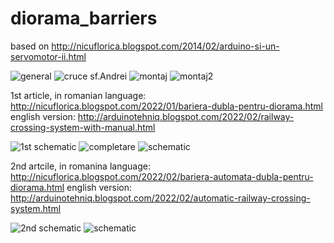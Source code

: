# diorama_barriers
based on http://nicuflorica.blogspot.com/2014/02/arduino-si-un-servomotor-ii.html

![general](https://blogger.googleusercontent.com/img/a/AVvXsEiP539EqJJp3VWKz3dEJQLa2PBugPGO5Xr66LTLeWRmbFHNZObRXxZyJNT548CqbDry9Lt3b8eCTz-0EVSwPVL-4VFD5TF_qgWILrTRhNKij9b1FHDfJmeLl8DrCOZeTWxV8-xlVZ42mQwCOFRLI8aFUu5A7YM6osdaW1RrneGSrV1taQAmrdFGuv8E6A=w320-h149)
![cruce sf.Andrei](https://blogger.googleusercontent.com/img/a/AVvXsEghHOpUqgGgXEYIsWp6b0HaDfbkQQCS67MzPU2cg-WpgNBSDAGj_xFe8c0Qfgsm38YUbGE8OKNCR_O6uZkhuHqXlqhfLdwpQzYzhM9WQL-lUwUnc79bEUXpbspoXxlEi_Y2xRWDY-B95xLM2N-7yjF_tGumsRwK11UFMgRwE4jokm9mKIV_NtUnjNE0CA=w150-h200)
![montaj](https://blogger.googleusercontent.com/img/a/AVvXsEguInQljAKDa4C23KacalaNl6TB2VY4lbacGa2g2n1GNIaykiGRxU-ruOgwDkh6SuE0cIj_XcylPw3e3YriCd4-uHeyuF7sNjNnOP12cddk-BMeY2b7MUK5EtmTdp_ZsiSzVfmR_bv-hMpc4xXMglKbCNYpE41hAN-lSw1FHvS2sNOAi4HrQuvcPLtxMw=w200-h150)
![montaj2](https://blogger.googleusercontent.com/img/a/AVvXsEg01TtEBtgsFaLYIfKdbdDw2F-cPAk20aCEdeTuzYxVdAPkmjr98ooPTKxQ-Bw5oXBF9ly2cPfs2cm6DxcvDEGDTyF1b_RDjcc2JBJ4XaZBk7vxba5nE0_KoZ9joJmdI0qqRjNZcUVPetx3yPpimq7-d3iE6lyQQXq9NHAXkSPBtrH14Vm7L00TwLHeFA=w200-h150)

1st article, in romanian language: http://nicuflorica.blogspot.com/2022/01/bariera-dubla-pentru-diorama.html  
english version: http://arduinotehniq.blogspot.com/2022/02/railway-crossing-system-with-manual.html

![1st schematic](https://blogger.googleusercontent.com/img/a/AVvXsEjRIx_keXnH8Cx-64OcTk3Wv4VXO318beGGf-q7BeyaNJOFspT58Rj2P9VlyMmm3nAKo6I_1x7mqfLJYGMzRHvlKe6vI1dk2hLOgpuVbOTsTgeyXV1aDMsYIshauzuG_M3DJ6qheVRlWN6ihUJci1NoOf0xLLr22gL9Xf02tJtFP6b6xo25lJAqdxCAJA=s320)
![completare](https://blogger.googleusercontent.com/img/a/AVvXsEjugomBMXqB9uhNHw6yrnILNVsESR3Kbb3jAvFnilaUjZvzdQjWYBNeuZStJfzS6RWoVPWmia6WGCbel9_EomD9-CDCrkDPN4lhMFTdMPHdNP7TgEO9j1LCilkObKa7pjR8oy6nTFRA6ddpPoiorpsr2cFhUpXVM92Ml_4bp-LF25Z-i0DnMvXuhRw2_g=w186-h200)
![schematic](https://blogger.googleusercontent.com/img/a/AVvXsEhk6i_1H7jeeLkcIhIqHVL_Cd7xGxo2P1aowaUIcBYmnL-dhKrs7Rf-60FabatNwnyTw6Sqr_6hr149HohVlPkafPKf-TpdnwIQdPOeFAwz49b0Ebu2Bv_o4QFeQmQ54en5mqn5h4Ya9FZBjiy3t29eA01EPeXZarLB4BzuYge00emUSUw0Fb6TD3JwUQ=w320-h133)

2nd artcile, in romanina language: http://nicuflorica.blogspot.com/2022/02/bariera-automata-dubla-pentru-diorama.html
 english version: http://arduinotehniq.blogspot.com/2022/02/automatic-railway-crossing-system.html

![2nd schematic](https://blogger.googleusercontent.com/img/a/AVvXsEgiN34B2klN0eRA6TFgondghyovYcYXwJd3pnPn-7FLOAkWXoqtItMNAKB1JlHxEkwpYfqcDA8p8t-7SyYocskaQOvlVWjLFYEr_I8ejwpEd1Js9fabKzuC3cCDFkz7aUMU3vz9aoGnDugwhiH9HTKYwTVEsgZpE82YeNL3ji3N-KOtCBjvC6CVqxfbFg=w320-h290)
![schematic](https://blogger.googleusercontent.com/img/a/AVvXsEhO0UUWOoir2rpU7RCROvw7mjP4DmN_UPwfIJ2LXSyqdU5qQFT6_oTA6rGrH9e6x3a_cSbb2jL8jqfemVGwSbeeb_XFF627KyVR_YzN5JeQbHCk6NEiingTyhuU9ARZIF2fUvbNukfG66XXCu_qTH2E78GjaF0LNQsHph6RFG6BADZB0ltdrnsuV6YfQg=w320-h186)

